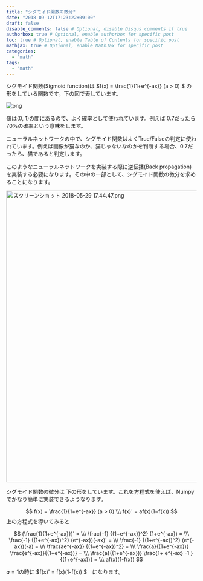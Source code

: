 ```yaml
---
title: "シグモイド関数の微分"
date: "2018-09-12T17:23:22+09:00"
draft: false
disable_comments: false # Optional, disable Disqus comments if true
authorbox: true # Optional, enable authorbox for specific post
toc: true # Optional, enable Table of Contents for specific post
mathjax: true # Optional, enable MathJax for specific post
categories:
  - "math"
tags:
  - "math"
---
```



シグモイド関数(Sigmoid function)は $f(x) = \frac{1}{1+e^{-ax}}  (a > 0) $ の形をしている関数です。下の図で表しています。


![png](../../derivative-of-sigmoid-function/1.png) 

値は(0, 1)の間にあるので、よく確率として使われています。例えば 0.7だったら70%の確率という意味をします。

ニューラルネットワークの中で、シグモイド関数はよくTrue/Falseの判定に使われています。例えば画像が猫なのか、猫じゃないなのかを判断する場合、0.7だったら、猫であると判定します。

このようなニューラルネットワークを実装する際に逆伝播(Back propagation)を実装する必要になります。その中の一部として、シグモイド関数の微分を求めることになります。

<img width="770" alt="スクリーンショット 2018-05-29 17.44.47.png" src="https://idcf-developers.qiita.com/files/84d280d6-688b-e807-c7ef-e5c17c6e580a.png">



シグモイド関数の微分は 下の形をしています。これを方程式を使えば、Numpyでかなり簡単に実装できるようなります。

$$
f(x) = \frac{1}{1+e^{-ax}}  (a > 0) \\\ 
f(x)'  = af(x)(1−f(x))
$$
上の方程式を導いてみると

$$
(\frac{1}{1+e^{-ax}})' = \\\ 
\frac{-1} {(1+e^{-ax})^2}   (1+e^{-ax}) = \\\ 
\frac{-1} {(1+e^{-ax})^2}  (e^{-ax})(-ax)' = \\\ 
\frac{-1} {(1+e^{-ax})^2}  (e^{-ax})(-a) = \\\ 
\frac{ae^{-ax}} {(1+e^{-ax})^2} = \\\
\frac{a}{(1+e^{-ax})}  \frac{e^{-ax}}{(1+e^{-ax})}  = \\\
\frac{a}{(1+e^{-ax})} \frac{1+ e^{-ax} -1 }{(1+e^{-ax})} = \\\
af(x)(1-f(x))
$$

$a = 1$の時に $f(x)' = f(x)(1-f(x))  $　になります。

